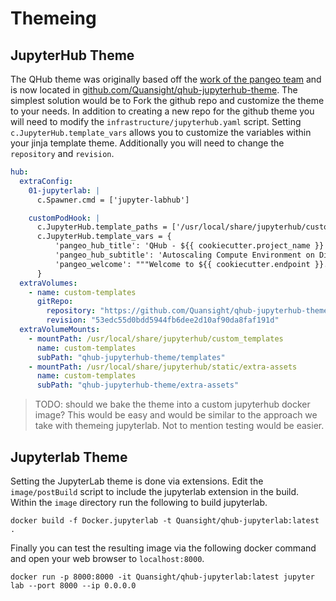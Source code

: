 # Themeing

## JupyterHub Theme

The QHub theme was originally based off the [work of the pangeo
team](https://github.com/pangeo-data/pangeo-custom-jupyterhub-templates)
and is now located in
[github.com/Quansight/qhub-jupyterhub-theme](https://github.com/Quansight/qhub-jupyterhub-theme/). The
simplest solution would be to Fork the github repo and customize the
theme to your needs. In addition to creating a new repo for the github
theme you will need to modify the `infrastructure/jupyterhub.yaml`
script. Setting `c.JupyterHub.template_vars` allows you to customize
the variables within your jinja template theme. Additionally you will
need to change the `repository` and `revision`.

```yaml
hub:
  extraConfig:
    01-jupyterlab: |
      c.Spawner.cmd = ['jupyter-labhub']

    customPodHook: |
      c.JupyterHub.template_paths = ['/usr/local/share/jupyterhub/custom_templates/']
      c.JupyterHub.template_vars = {
          'pangeo_hub_title': 'QHub - ${{ cookiecutter.project_name }}',
          'pangeo_hub_subtitle': 'Autoscaling Compute Environment on Digital Ocean',
          'pangeo_welcome': """Welcome to ${{ cookiecutter.endpoint }}. It is maintained by the <a href="http://quansight.com">Quansight staff</a>. The hub's configuration is stored in the github repository based on <a href="https://github.com/Quansight/qhub-kubernetes/">https://github.com/Quansight/qhub-kubernetes/</a>. To provide feedback and report any technical problems, please use the <a href="https://github.com/Quansight/qhub-kubernetes//issues">github issue tracker</a>."""
      }
  extraVolumes:
    - name: custom-templates
      gitRepo:
        repository: "https://github.com/Quansight/qhub-jupyterhub-theme.git"
        revision: "53edc55d0bdd5944fb6dee2d10af90da8faf191d"
  extraVolumeMounts:
    - mountPath: /usr/local/share/jupyterhub/custom_templates
      name: custom-templates
      subPath: "qhub-jupyterhub-theme/templates"
    - mountPath: /usr/local/share/jupyterhub/static/extra-assets
      name: custom-templates
      subPath: "qhub-jupyterhub-theme/extra-assets"
```

> TODO: should we bake the theme into a custom jupyterhub docker image?
> This would be easy and would be similar to the approach we take with
> themeing jupyterlab. Not to mention testing would be easier.

## Jupyterlab Theme

Setting the JupyterLab theme is done via extensions. Edit the
`image/postBuild` script to include the jupyterlab extension in the
build. Within the `image` directory run the following to build
jupyterlab.

```shell
docker build -f Docker.jupyterlab -t Quansight/qhub-jupyterlab:latest . 
```

Finally you can test the resulting image via the following docker
command and open your web browser to `localhost:8000`.

```shell
docker run -p 8000:8000 -it Quansight/qhub-jupyterlab:latest jupyter lab --port 8000 --ip 0.0.0.0
```
